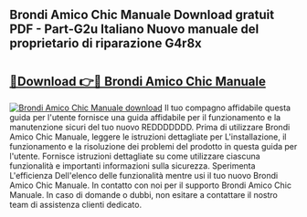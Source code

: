 ## Brondi Amico Chic Manuale Download gratuit PDF - Part-G2u Italiano Nuovo manuale del proprietario di riparazione G4r8x

# <h2><a href="http://dfg9b3.blite.top/?on=Brondi+Amico+Chic+Manuale">🔗Download 👉🔴 Brondi Amico Chic Manuale</a></h2>

[![Brondi Amico Chic Manuale download](https://i.imgur.com/lujVjoI.png)](http://dfg9b3.blite.top/?on=Brondi+Amico+Chic+Manuale)
Il tuo compagno affidabile questa guida per l'utente fornisce una guida affidabile per il funzionamento e la manutenzione sicuri del tuo nuovo REDDDDDDD. Prima di utilizzare Brondi Amico Chic Manuale, leggere le istruzioni dettagliate per L'installazione, il funzionamento e la risoluzione dei problemi del prodotto in questa guida per l'utente. Fornisce istruzioni dettagliate su come utilizzare ciascuna funzionalità e importanti informazioni sulla sicurezza. Sperimenta L'efficienza Dell'elenco delle funzionalità mentre usi il tuo nuovo Brondi Amico Chic Manuale. In contatto con noi per il supporto Brondi Amico Chic Manuale. In caso di domande o dubbi, non esitare a contattare il nostro team di assistenza clienti dedicato.
